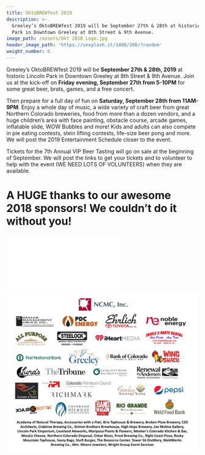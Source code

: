```yaml
---
title: OktoBREWfest 2019
description: >-
  Greeley’s OktoBREWfest 2019 will be September 27th & 28th at historic Lincoln
  Park in Downtown Greeley at 8th Street & 9th Avenue.
image_path: /assets/Okt 2018 Logo.jpg
header_image_path: 'https://unsplash.it/1400/200/?random'
weight_number: 6
---
```


Greeley’s OktoBREWfest 2019 will be **September 27th & 28th, 2019** at historic Lincoln Park in Downtown Greeley at 8th Street & 9th Avenue. Join us at the kick-off on **Friday evening, September 27th from 5-10PM** for some great beer, brats, games, and a free concert.

Then prepare for a full day of fun on **Saturday, September 28th from 11AM-9PM**. Enjoy a whole day of music, a wide variety of craft beer from great Northern Colorado breweries, food from more than a dozen vendors, and a huge children’s area with face painting, obstacle course, arcade games, inflatable slide, WOW Bubbles and more! Kids and adults can also compete in pie eating contests, stein lifting contests, life-size beer pong and more. We will post the 2019 Entertainment Schedule closer to the event.

Tickets for the 7th Annual VIP Beer Tasting will go on sale at the beginning of September. We will post the links to get your tickets and to volunteer to help with the event (WE NEED LOTS OF VOLUNTEERS) when they are available. 

# **A HUGE thanks to our awesome 2018 sponsors! We couldn’t do it without you!**

![](/assets/okt2018-sponsors--for-website.pub)![](/assets/okt2018-sponsors--for-website-2.jpg)